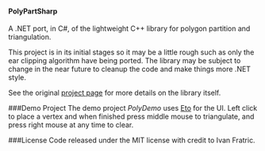 #### PolyPartSharp
A .NET port, in C#, of the lightweight C++ library for polygon partition and triangulation.

This project is in its initial stages so it may be a little rough such as only the ear clipping algorithm have being ported.
The library may be subject to change in the near future to cleanup the code and make things more .NET style.

See the original [project page](https://github.com/ivanfratric/polypartition) for more details on the library itself.

###Demo Project
The demo project *PolyDemo* uses [Eto](https://github.com/picoe/Eto) for the UI.
Left click to place a vertex and when finished press middle mouse to triangulate, and press right mouse at any time to clear.

###License
Code released under the MIT license with credit to Ivan Fratric.